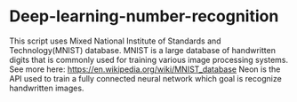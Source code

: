 # Deep-learning-number-recognition

This script uses Mixed National Institute of Standards and Technology(MNIST) database.
MNIST is a large database of handwritten digits that is commonly used for training various image processing systems.
See more here: https://en.wikipedia.org/wiki/MNIST_database
Neon is the API used to train a fully connected neural network which goal is recognize handwritten images.